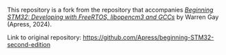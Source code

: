 This repository is a fork from the repository that accompanies [*Beginning STM32: Developing with FreeRTOS, libopencm3 and GCCs*](https://www.link.springer.com/book/10.1007/) by Warren Gay (Apress, 2024).

Link to original repository: https://github.com/Apress/beginning-STM32-second-edition
